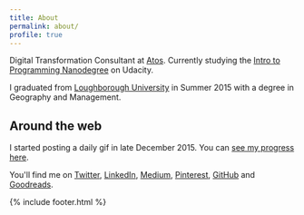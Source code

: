 ```yaml
---
title: About
permalink: about/
profile: true
---
```


Digital Transformation Consultant at [Atos](http://atos.net/en-us/home/we-do/consulting.html). Currently studying the [Intro to Programming Nanodegree](https://www.udacity.com/course/intro-to-programming-nanodegree--nd000) on Udacity. 

I graduated from [Loughborough University](http://www.lboro.ac.uk/) in Summer 2015 with a degree in Geography and Management.

## Around the web
I started posting a daily gif in late December 2015. You can [see my progress here](http://daily.tmault.co.uk).

You'll find me on [Twitter](https://twitter.com/tmault), [LinkedIn](https://uk.linkedin.com/in/tmault), [Medium](http://medium.com/@tmault), [Pinterest](https://www.pinterest.com/thomasmault/), [GitHub](https://github.com/tmault) and [Goodreads](https://www.goodreads.com/user/show/49267595-thomas-mault).

{% include footer.html %}